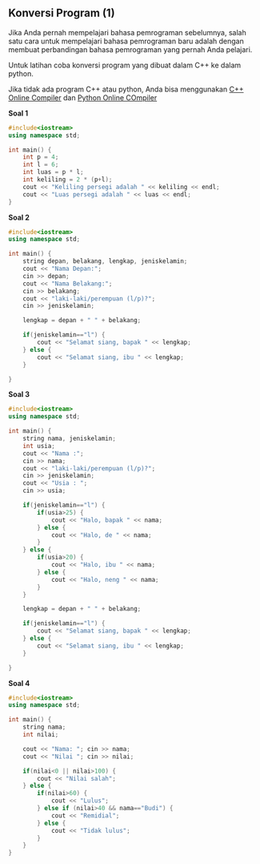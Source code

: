 ## Konversi Program (1)

Jika Anda pernah mempelajari bahasa pemrograman sebelumnya, salah satu cara untuk mempelajari bahasa pemrograman baru adalah dengan membuat perbandingan bahasa pemrograman yang pernah Anda pelajari.

Untuk latihan coba konversi program yang dibuat dalam C++ ke dalam python.

Jika tidak ada program C++ atau python, Anda bisa menggunakan [C++ Online Compiler](https://www.programiz.com/cpp-programming/online-compiler/) dan [Python Online COmpiler](https://www.programiz.com/python-programming/online-compiler/) 

**Soal 1**
```c++
#include<iostream>
using namespace std;

int main() {
    int p = 4;
    int l = 6;
    int luas = p * l;
    int keliling = 2 * (p+l);
    cout << "Keliling persegi adalah " << keliling << endl;
    cout << "Luas persegi adalah " << luas << endl;
}
```

**Soal 2**
```c++
#include<iostream>
using namespace std;

int main() {
    string depan, belakang, lengkap, jeniskelamin;
    cout << "Nama Depan:";
    cin >> depan;
    cout << "Nama Belakang:";
    cin >> belakang;
    cout << "laki-laki/perempuan (l/p)?";
    cin >> jeniskelamin;

    lengkap = depan + " " + belakang;

    if(jeniskelamin=="l") {
        cout << "Selamat siang, bapak " << lengkap;
    } else {
        cout << "Selamat siang, ibu " << lengkap;
    }

}
```

**Soal 3**
```c++
#include<iostream>
using namespace std;

int main() {
    string nama, jeniskelamin;
    int usia;
    cout << "Nama :";
    cin >> nama;    
    cout << "laki-laki/perempuan (l/p)?";
    cin >> jeniskelamin;
    cout << "Usia : ";
    cin >> usia;

    if(jeniskelamin=="l") {
        if(usia>25) {
            cout << "Halo, bapak " << nama;
        } else {
            cout << "Halo, de " << nama;
        }
    } else {
        if(usia>20) {
            cout << "Halo, ibu " << nama;
        } else {
            cout << "Halo, neng " << nama;
        }
    }

    lengkap = depan + " " + belakang;

    if(jeniskelamin=="l") {
        cout << "Selamat siang, bapak " << lengkap;
    } else {
        cout << "Selamat siang, ibu " << lengkap;
    }

}
```

**Soal 4**
```c++
#include<iostream>
using namespace std;

int main() {
    string nama;
    int nilai;

    cout << "Nama: "; cin >> nama;
    cout << "Nilai "; cin >> nilai;

    if(nilai<0 || nilai>100) {
        cout << "Nilai salah";
    } else {
        if(nilai>60) {
            cout << "Lulus";
        } else if (nilai>40 && nama=="Budi") {
            cout << "Remidial";
        } else {
            cout << "Tidak lulus";
        }
    }
}
```
